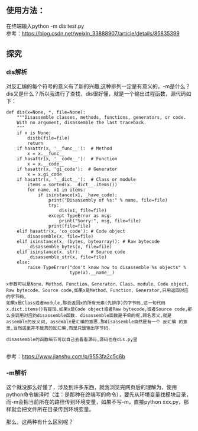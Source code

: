 ## 使用方法：

在终端输入python -m dis test.py</br>
参考：https://blog.csdn.net/weixin_33888907/article/details/85835399</br>

## 探究

### dis解析

对反汇编的每个符号的意义有了新的兴趣,这种排列一定是有意义的，-m是什么？dis又是什么？所以我进行了查找，dis很好懂，就是一个输出过程函数，源代码如下：</br>
```
def dis(x=None, *, file=None):
    """Disassemble classes, methods, functions, generators, or code.
    With no argument, disassemble the last traceback.
    """
    if x is None:
        distb(file=file)
        return
    if hasattr(x, '__func__'):  # Method
        x = x.__func__
    if hasattr(x, '__code__'):  # Function
        x = x.__code__
    if hasattr(x, 'gi_code'):  # Generator
        x = x.gi_code
    if hasattr(x, '__dict__'):  # Class or module
        items = sorted(x.__dict__.items())
        for name, x1 in items:
            if isinstance(x1, _have_code):
                print("Disassembly of %s:" % name, file=file)
                try:
                    dis(x1, file=file)
                except TypeError as msg:
                    print("Sorry:", msg, file=file)
                print(file=file)
    elif hasattr(x, 'co_code'): # Code object
        disassemble(x, file=file)
    elif isinstance(x, (bytes, bytearray)): # Raw bytecode
        _disassemble_bytes(x, file=file)
    elif isinstance(x, str):    # Source code
        _disassemble_str(x, file=file)
    else:
        raise TypeError("don't know how to disassemble %s objects" %
                        type(x).__name__)

x参数可以是None、Method、Function、Generator、Class、module、Code object、Raw bytecode、Source code,如果x是Method、Function、Generator,只用返回对应的字节码,
如果x是Class或者module,那会返回x的所有元素(先排序)的字节码,这一句代码x.dict.items()有提现.如果x是Code object或者Raw bytecode,或者Source code,那么会调用对应的disassemble函数. disassemble函数是干嘛的呢,顾名思义,就是assemble的反义词, assemble是汇编的意思,那disassemble自然是有一个 反汇编 的意思,当然这里并不是真的反汇编,而是只是输出字节码.

disassemble的函数细节可以自己去看看源码,源码也在dis.py里


```
参考：https://www.jianshu.com/p/9553fa2c5c8b</br>

### -m解析

这个就没那么好懂了，涉及到许多东西，就我浏览完网页后的理解为，使用python命令编译时（注：是那种在终端写的命令），要先从环境变量找模块目录，而-m会把当前所在的路径传到环境变量，如果不写-m，直接python xxx.py，那样就会把文件所在目录传到环境变量。</br>

那么，这两种有什么区别呢？</br>

